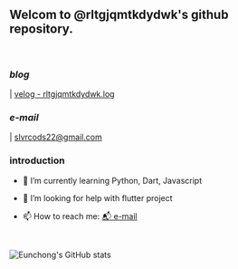 ## Welcom to @rltgjqmtkdydwk's github repository.
<br>

### **_blog_** 
| [velog - rltgjqmtkdydwk.log](https://velog.io/@rltgjqmtkdydwk) 
### **_e-mail_**
| slvrcods22@gmail.com 
<br>

<!--
### Hi there 👋
**rltgjqmtkdydwk/rltgjqmtkdydwk** is a ✨ _special_ ✨ repository because its `README.md` (this file) appears on your GitHub profile.

Here are some ideas to get you started:
#### introduction
- 🔭 I’m currently working on ...

- 🌱 I’m currently learning ...

- 👯 I’m looking to collaborate on ...

- 🤔 I’m looking for help with ...

- 💬 Ask me about ...

- 📫 How to reach me: ...

- 😄 Pronouns: ...

- ⚡ Fun fact: 
-->

### introduction
- 🌱 I’m currently learning Python, Dart, Javascript

- 🤔 I’m looking for help with flutter project

- 📫 How to reach me: [📬 e-mail](#e-mail)

<br>

![Eunchong's GitHub stats](https://github-readme-stats.vercel.app/api?username=rltgjqmtkdydwk&show_icons=true&theme=dracula)

